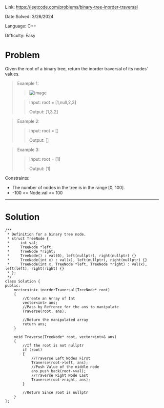 Link: https://leetcode.com/problems/binary-tree-inorder-traversal

Date Solved: 3/26/2024

Language: C++

Difficulty: Easy

# Problem

Given the root of a binary tree, return the inorder traversal of its nodes' values.

>Example 1:
>
>>![image](https://github.com/BrianDang03/Leet-Code-Solved/assets/124744302/ceceeb99-cd6d-42f7-9234-3614638c3f69)
>
>>Input: root = [1,null,2,3]
>>
>>Output: [1,3,2]

>Example 2:
>
>>Input: root = []
>>
>>Output: []

>Example 3:
>
>>Input: root = [1]
>>
>>Output: [1]
 
Constraints:

- The number of nodes in the tree is in the range [0, 100].
- -100 <= Node.val <= 100

---

# Solution

```
/**
 * Definition for a binary tree node.
 * struct TreeNode {
 *     int val;
 *     TreeNode *left;
 *     TreeNode *right;
 *     TreeNode() : val(0), left(nullptr), right(nullptr) {}
 *     TreeNode(int x) : val(x), left(nullptr), right(nullptr) {}
 *     TreeNode(int x, TreeNode *left, TreeNode *right) : val(x), left(left), right(right) {}
 * };
 */
class Solution {
public:
    vector<int> inorderTraversal(TreeNode* root)
    {
        //Create an Array of Int
        vector<int> ans;
        //Pass by Refrence for the ans to manipulate 
        Traverse(root, ans);

        //Return the manipulated array
        return ans;
    }

    void Traverse(TreeNode* root, vector<int>& ans)
    {
        //If the root is not nullptr
        if (root)
        {
            //Traverse Left Nodes First 
            Traverse(root->left, ans);
            //Push Value of the middle node   
            ans.push_back(root->val);
            //Traverse Right Node Last
            Traverse(root->right, ans);
        }

        //Return Since root is nullptr 
    }
};
```
